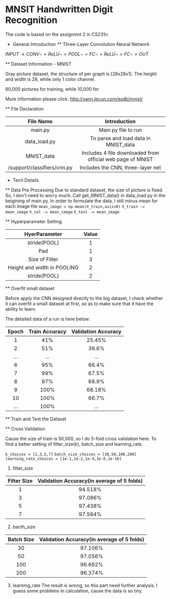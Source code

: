 # MNSIT Handwritten Digit Recognition

The code is based on the assignmnt 2 in CS231n. 


* General Introduction
** Three-Layer Convolution Neural Network 

$INPUT \rightarrow CONV->ReLU->POOL->FC->ReLU->FC->OUT$


** Dataset Information - MNIST

Gray picture dataset, the structure of per graph is [28x28x1]. The height and width is 28, while only 1 color channel.

60,000 pictures for training, while 10,000 for 

<pic>

More information please click: 
http://yann.lecun.com/exdb/mnist/


** File Declaration 

|File Name|Introduction|
|:-:|:-:|
|main.py|Main py file to run|
|data_load.py|To parse and load data in MNIST_data|
|MNIST_data|Includes 4 file downloaded from official web page of MNIST|
|/support/classifiers/cnn.py|Includes the CNN, three-layer net|

* Tech Details

** Data Pre Processing 
Due to standard dataset, the size of picture is fixed. So, I don't need to worry much. Call get_MNIST_data() in data_load.py in the beigining of main.py. In order to formulate the data, I still minus mean for each image file
    `mean_image = np.mean(X_train,axis=0)`
    `X_train -= mean_image`
    `X_val -= mean_image`
    `X_test -= mean_image`

** Hyperparameter Setting 

|HyerParameter|Value|
|:-:|:-:|
|stride(POOL)|1|
|Pad|1|
|Size of Filter|3|
|Height and width in POOLING|2|
|stride(POOL)|2|

** Overfit small dataset

Before apply the CNN designed directly to the big dataset, I check whether it can overfit a small dataset at first, so as to make sure that it have the ability to learn. 

<pic>

The detailed data of a run is here below:

|Epoch|Train Accuracy|Validation Accuracy|
|:-:|:-:|:-:|
|1|41%|25.45%|
|2|51%|36.6%|
|...|...|...|
|6|95%|66.4%|
|7|99%|67.5%|
|8|97%|68.9%|
|9|100%|68.18%|
|10|100%|66.7%|
|...|100%|...|


** Train and Test the Dataset


** Cross Validation

<pic>

Cause the size of train is 50,000, so I do 5-fold cross validation here. To find a better setting of filter_size(k), batch_size and learning_rate.  

`k_choices = [1,3,5,7]`
`batch_size_choices = [30,50,100,200]`
`learning_rate_choices = [1e-1,1e-2,1e-4,1e-8,1e-16]`

1. filter_size 

|Filter Size|Validation Accuracy(in average of 5 folds)|
|:-:|:-:|
|1|94.518%|
|3|97.086%|
|5|97.438%|
|7|97.584%|


2. bacth_size 

|Batch Size|Validation Accuracy(in average of 5 folds)|
|:-:|:-:|
|30|97.106%|
|50|97.056%|
|100|96.662%|
|200|96.374%|

3. learning_rate 
The result is wrong, so this part need further analysis. I guess some problems in calculation, cause the data is so tiny.
